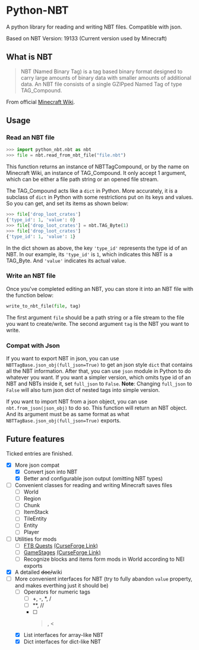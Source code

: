 # Python-NBT

A python library for reading and writing NBT files. Compatible with json.

Based on NBT Version: 19133 (Current version used by Minecraft)

## What is NBT

> NBT (Named Binary Tag) is a tag based binary format designed to carry large amounts of binary data with smaller amounts of additional data. An NBT file consists of a single GZIPped Named Tag of type TAG_Compound.

From official [Minecraft Wiki](https://minecraft.gamepedia.com/NBT_format).

## Usage

### Read an NBT file

```Python
>>> import python_nbt.nbt as nbt
>>> file = nbt.read_from_nbt_file("file.nbt")
```

This function returns an instance of NBTTagCompound, or by the name on Minecraft Wiki, an instance of TAG_Compound. It only accept 1 argument, which can be either a file path string or an opened file stream.

The TAG_Compound acts like a `dict` in Python. More accurately, it is a subclass of `dict` in Python with some restrictions put on its keys and values. So you can get, and set its items as shown below:

```Python
>>> file['drop_loot_crates']
{'type_id': 1, 'value': 0}
>>> file['drop_loot_crates'] = nbt.TAG_Byte(1)
>>> file['drop_loot_crates']
{'type_id': 1, 'value': 1}
```

In the dict shown as above, the key `'type_id'` represents the type id of an NBT. In our example, its `'type_id'` is `1`, which indicates this NBT is a TAG_Byte. And `'value'` indicates its actual value.

### Write an NBT file

Once you've completed editing an NBT, you can store it into an NBT file with the function below:

```Python
write_to_nbt_file(file, tag)
```

The first argument `file` should be a path string or a file stream to the file you want to create/write. The second argument `tag` is the NBT you want to write.

### Compat with Json

If you want to export NBT in json, you can use `NBTTagBase.json_obj(full_json=True)` to get an json style `dict` that contains all the NBT information.
After that, you can use `json` module in Python to do whatever you want.
If you want a simpler version, which omits type id of an NBT and NBTs inside it, set `full_json` to `False`.
**Note**: Changing `full_json` to `False` will also turn json dict of nested tags into simple version.

If you want to import NBT from a json object, you can use `nbt.from_json(json_obj)` to do so.
This function will return an NBT object. And its argument must be as same format as what `NBTTagBase.json_obj(full_json=True)` exports.

## Future features

Ticked entries are finished.

- [x] More json compat
  - [x] Convert json into NBT
  - [x] Better and configurable json output (omitting NBT types)
- [ ] Convenient classes for reading and writing Minecraft saves files
  - [ ] World
  - [ ] Region
  - [ ] Chunk
  - [ ] ItemStack
  - [ ] TileEntity
  - [ ] Entity
  - [ ] Player
- [ ] Utilities for mods
  - [ ] [FTB Quests](https://github.com/FTBTeam/FTB-Quests) [(CurseForge Link)](https://www.curseforge.com/minecraft/mc-mods/ftb-quests)
  - [ ] [GameStages](https://github.com/Darkhax-Minecraft/Game-Stages) [(CurseForge Link)](https://minecraft.curseforge.com/projects/game-stages)
  - [ ] Recognize blocks and items form mods in World according to NEI exports
- [x] A detailed ~~doc/~~wiki
- [ ] More convenient interfaces for NBT (try to fully abandon `value` property, and makes everthing just it should be)
  - [ ] Operators for numeric tags
    - [ ] +, -, *, /
    - [ ] **, //
    - [ ] >, <
  - [x] List interfaces for array-like NBT
  - [x] Dict interfaces for dict-like NBT
